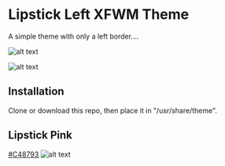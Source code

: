 # Lipstick Left XFWM Theme

A simple theme with only a left border....

![alt text](http://i.imgur.com/bIVnsDe.png "Lipstick Left Theme")

![alt text](http://i.imgur.com/8q8Br9O.png "Lipstick Left Theme Dirty Screenshot")

## Installation

Clone or download this repo, then place it in "/usr/share/theme".

## Lipstick Pink

[#C48793](https://www.computerhope.com/cgi-bin/htmlcolor.pl?c=C48793)
![alt text](https://i.imgur.com/U7xTBLx.jpg "#C48793")
